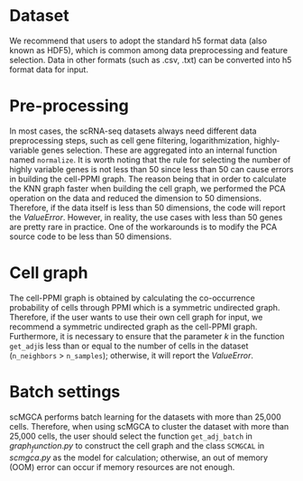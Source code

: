 # Dataset
We recommend that users to adopt the standard h5 format data (also known as HDF5), which is common among data preprocessing and feature selection. Data in other formats (such as .csv, .txt) can be converted into h5 format data for input.

# Pre-processing
In most cases, the scRNA-seq datasets always need different data preprocessing steps, such as cell gene filtering, logarithmization, highly-variable genes selection. These are aggregated into an internal function named `normalize`. It is worth noting that the rule for selecting the number of highly variable genes is not less than 50 since less than 50 can cause errors in building the cell-PPMI graph. The reason being that in order to calculate the KNN graph faster when building the cell graph, we performed the PCA operation on the data and reduced the dimension to 50 dimensions. Therefore, if the data itself is less than 50 dimensions, the code will report the $ValueError$. However, in reality, the use cases with less than 50 genes are pretty rare in practice. One of the workarounds is to modify the PCA source code to be less than 50 dimensions.

# Cell graph
The cell-PPMI graph is obtained by calculating the co-occurrence probability of cells through PPMI which is a symmetric undirected graph. Therefore, if the user wants to use their own cell graph for input, we recommend a symmetric undirected graph as the cell-PPMI graph. Furthermore, it is necessary to ensure that the parameter $k$ in the function `get_adj`is less than or equal to the number of cells in the dataset (`n_neighbors` > `n_samples`); otherwise, it will report the $ValueError$.

# Batch settings
scMGCA performs batch learning for the datasets with more than 25,000 cells. Therefore, when using scMGCA to cluster the dataset with more than 25,000 cells, the user should select the function `get_adj_batch` in $graph_function.py$ to construct the cell graph and the class `SCMGCAL` in $scmgca.py$ as the model for calculation; otherwise, an out of memory (OOM) error can occur if memory resources are not enough.
